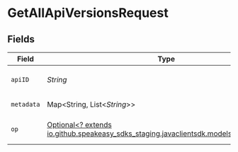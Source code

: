 # GetAllApiVersionsRequest


## Fields

| Field                                                                                                                    | Type                                                                                                                     | Required                                                                                                                 | Description                                                                                                              |
| ------------------------------------------------------------------------------------------------------------------------ | ------------------------------------------------------------------------------------------------------------------------ | ------------------------------------------------------------------------------------------------------------------------ | ------------------------------------------------------------------------------------------------------------------------ |
| `apiID`                                                                                                                  | *String*                                                                                                                 | :heavy_check_mark:                                                                                                       | The ID of the Api to retrieve.                                                                                           |
| `metadata`                                                                                                               | Map<String, List<*String*>>                                                                                              | :heavy_minus_sign:                                                                                                       | Metadata to filter Apis on                                                                                               |
| `op`                                                                                                                     | [Optional<? extends io.github.speakeasy_sdks_staging.javaclientsdk.models.operations.Op>](../../models/operations/Op.md) | :heavy_minus_sign:                                                                                                       | Configuration for filter operations                                                                                      |